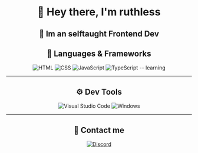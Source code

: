 <div align="center">

# 👋 Hey there, I'm **ruthless**  
## 🔗 Im an selftaught **Frontend Dev**


## 🌟 **Languages & Frameworks**

<div align="center">
    <img src="https://img.shields.io/badge/HTML5-FF6F61?style=for-the-badge&logo=html5&logoColor=white" alt="HTML">
    <img src="https://img.shields.io/badge/CSS3-2CA8E0?style=for-the-badge&logo=css3&logoColor=white" alt="CSS">
    <img src="https://img.shields.io/badge/JavaScript-F7E018?style=for-the-badge&logo=javascript&logoColor=black" alt="JavaScript">
    <img src="[https://img.shields.io/badge/TypeScript-3178C6?logo=typescript&logoColor=black]" alt="TypeScript"> -- learning
</div>

---

## ⚙️ **Dev Tools**

<div align="center">
    <img src="https://img.shields.io/badge/VS%20Code-007ACC?style=for-the-badge&logo=visual-studio-code&logoColor=white" alt="Visual Studio Code">
    <img src="https://img.shields.io/badge/Windows-0078D6?style=for-the-badge&logo=windows&logoColor=white" alt="Windows">
</div>

---

## 💫 **Contact me**

<div align="center">
    <a href="https://discord.com/users/rth4s" target="_blank">
        <img src="https://img.shields.io/badge/Discord-5865F2?style=for-the-badge&logo=discord&logoColor=white" alt="Discord">
    </a>
</div>

</div>
